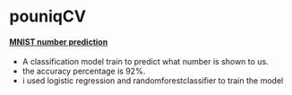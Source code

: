# pouniqCV
#### [MNIST number prediction](https://github.com/pouniq/MNIST_CLF/blob/main/MNSIT_classifier_.ipynb)
- A classification model train to predict what number is shown to us.
- the accuracy percentage is 92%.
- i used logistic regression and randomforestclassifier to train the model

#### 

